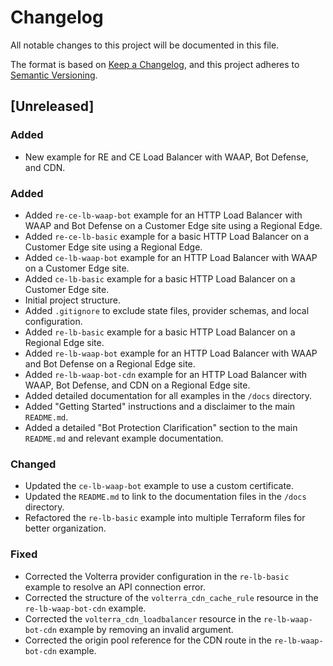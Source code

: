 # Changelog

All notable changes to this project will be documented in this file.

The format is based on [Keep a Changelog](https://keepachangelog.com/en/1.0.0/),
and this project adheres to [Semantic Versioning](https://semver.org/spec/v2.0.0.html).

## [Unreleased]

### Added
- New example for RE and CE Load Balancer with WAAP, Bot Defense, and CDN.

### Added
- Added `re-ce-lb-waap-bot` example for an HTTP Load Balancer with WAAP and Bot Defense on a Customer Edge site using a Regional Edge.
- Added `re-ce-lb-basic` example for a basic HTTP Load Balancer on a Customer Edge site using a Regional Edge.
- Added `ce-lb-waap-bot` example for an HTTP Load Balancer with WAAP on a Customer Edge site.
- Added `ce-lb-basic` example for a basic HTTP Load Balancer on a Customer Edge site.
- Initial project structure.
- Added `.gitignore` to exclude state files, provider schemas, and local configuration.
- Added `re-lb-basic` example for a basic HTTP Load Balancer on a Regional Edge site.
- Added `re-lb-waap-bot` example for an HTTP Load Balancer with WAAP and Bot Defense on a Regional Edge site.
- Added `re-lb-waap-bot-cdn` example for an HTTP Load Balancer with WAAP, Bot Defense, and CDN on a Regional Edge site.
- Added detailed documentation for all examples in the `/docs` directory.
- Added "Getting Started" instructions and a disclaimer to the main `README.md`.
- Added a detailed "Bot Protection Clarification" section to the main `README.md` and relevant example documentation.

### Changed
- Updated the `ce-lb-waap-bot` example to use a custom certificate.
- Updated the `README.md` to link to the documentation files in the `/docs` directory.
- Refactored the `re-lb-basic` example into multiple Terraform files for better organization.

### Fixed
- Corrected the Volterra provider configuration in the `re-lb-basic` example to resolve an API connection error.
- Corrected the structure of the `volterra_cdn_cache_rule` resource in the `re-lb-waap-bot-cdn` example.
- Corrected the `volterra_cdn_loadbalancer` resource in the `re-lb-waap-bot-cdn` example by removing an invalid argument.
- Corrected the origin pool reference for the CDN route in the `re-lb-waap-bot-cdn` example.
